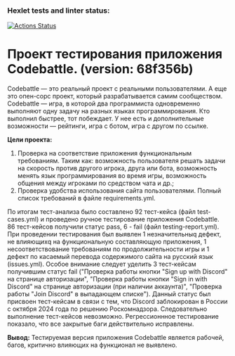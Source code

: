 ### Hexlet tests and linter status:
[![Actions Status](https://github.com/IrinaNosova07/qa-engineer-project-85/actions/workflows/hexlet-check.yml/badge.svg)](https://github.com/IrinaNosova07/qa-engineer-project-85/actions)

# **Проект тестирования приложения Codebattle. (version: 68f356b)**

Codebattle — это реальный проект с реальными пользователями. А еще это опен-сорс проект, который разрабатывается самим сообществом.
Codebattle — игра, в которой два программиста одновременно выполняют одну задачу на разных языках программирования. Кто выполнил быстрее, тот побеждает. У нее есть и дополнительные возможности — рейтинги, игра с ботом, игра с другом по ссылке.

**Цели проекта:**

1. Проверка на соответствие приложения функциональным требованиям. Таким как: возможность пользователя решать задачи на скорость против другого игрока, друга или бота, возможность менять язык программирования во время игры, возможность общения между игроками по средством чата и др.;
2. Проверка удобства использования сайта пользователями.
Полный список требований в файле requirements.yml.

По итогам тест-анализа было составлено 92 тест-кейса (файл test-cases.yml) и проведено ручное тестирование приложения Codebattle. 86 тест-кейсов получили статус pass, 6 - fail (файл testing-report.yml).
При проведении тестирования был выявлен 1 незначительныq дефект, не влияющихq на функциональную составляющую приложения, 1 несоответствование требованиям по продолжительности игры и 1 дефект по касаемый перевода содержимого сайта на русский язык (issues.yml). 
Особое внимание следует уделить 3 тест-кейсам получившим статус fail ("Проверка работы кнопки "Sign up with Discord" на странице авторизации", "Проверка работы кнопки "Sign in with Discord" на странице авторизации (при наличии аккаунта)", "Проверка работы "Join Discord" в выпадающем списке"). Данный статус был присвоен тест-кейсам в связи с тем, что Discord заблокирован в России с октября 2024 года по решению Роскомнадзора. Следовательно выполнение тест-кейсов невозможно.
Регрессионнное тестирование показало, что все закрытые баги действительно исправлены.

**Вывод:**
Тестируемая версия приложения Codebattle является рабочей, багов, критично влияющих на функционал не выявлено.
